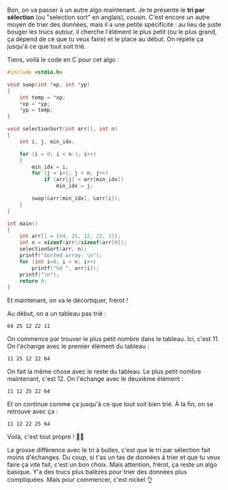 

Bon, on va passer à un autre algo maintenant. Je te présente le **tri par sélection** (ou "selection sort" en anglais), cousin. C'est encore un autre moyen de trier des données, mais il a une petite spécificité : au lieu de juste bouger les trucs autour, il cherche l'élément le plus petit (ou le plus grand, ça dépend de ce que tu veux faire) et le place au début. On répète ça jusqu'à ce que tout soit trié.

Tiens, voilà le code en C pour cet algo :

```c
#include <stdio.h>

void swap(int *xp, int *yp)
{
    int temp = *xp;
    *xp = *yp;
    *yp = temp;
}

void selectionSort(int arr[], int n)
{
    int i, j, min_idx;

    for (i = 0; i < n-1; i++)
    {
        min_idx = i;
        for (j = i+1; j < n; j++)
            if (arr[j] < arr[min_idx])
                min_idx = j;

        swap(&arr[min_idx], &arr[i]);
    }
}

int main()
{
    int arr[] = {64, 25, 12, 22, 11};
    int n = sizeof(arr)/sizeof(arr[0]);
    selectionSort(arr, n);
    printf("Sorted array: \n");
    for (int i=0; i < n; i++)
        printf("%d ", arr[i]);
    printf("\n");
    return 0;
}
```

Et maintenant, on va le décortiquer, frérot !

Au début, on a un tableau pas trié :

```
64 25 12 22 11
```

On commence par trouver le plus petit nombre dans le tableau. Ici, c'est 11. On l'échange avec le premier élément du tableau :

```
11 25 12 22 64
```

On fait la même chose avec le reste du tableau. Le plus petit nombre maintenant, c'est 12. On l'échange avec le deuxième élément :

```
11 12 25 22 64
```

Et on continue comme ça jusqu'à ce que tout soit bien trié. À la fin, on se retrouve avec ça :

```
11 12 22 25 64
```

Voilà, c'est tout propre ! 🧹✨

La grosse différence avec le tri à bulles, c'est que le tri par sélection fait moins d'échanges. Du coup, si t'as un tas de données à trier et que tu veux faire ça vite fait, c'est un bon choix. Mais attention, frérot, ça reste un algo basique. Y'a des trucs plus balèzes pour trier des données plus compliquées. Mais pour commencer, c'est nickel 👌
